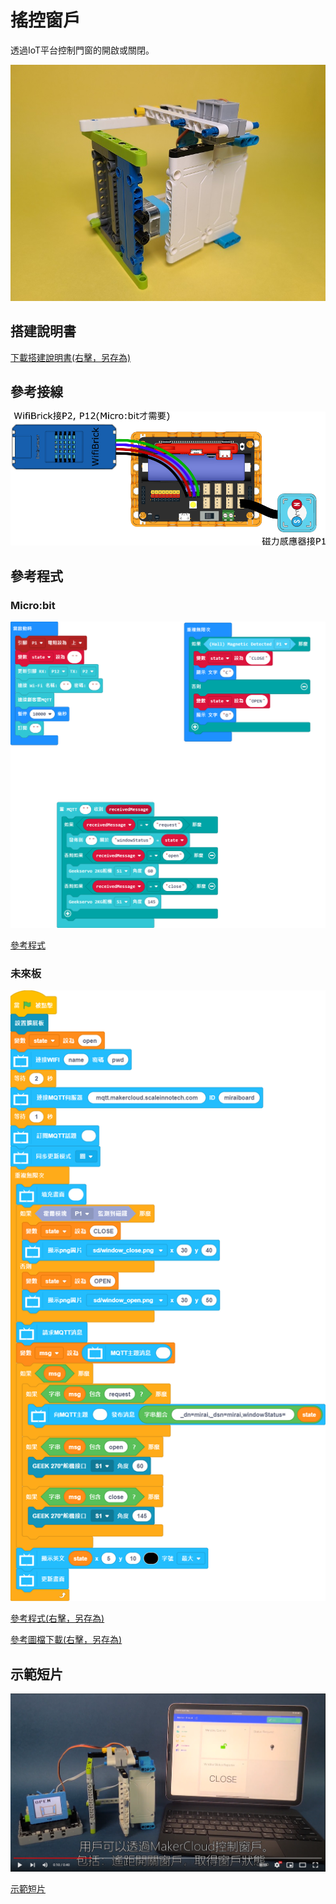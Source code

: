 # 搖控窗戶

透過IoT平台控制門窗的開啟或關閉。

![](../images/door.jpg)

## 搭建說明書

[下載搭建說明書(右擊，另存為)](../images/window.pdf)

## 參考接線

![](../images/door_wire.png)

## 參考程式

### Micro:bit

![](../images/door_code_mc.png)

[參考程式](https://makecode.microbit.org/_RwAY9rfbuMhc)

### 未來板

![](../images/door_code_kb.png)

[參考程式(右擊，另存為)](./smartWindow.sb3)

[參考圖檔下載(右擊，另存為)](./windowpic.rar)

## 示範短片

[![](../images/door_video.png)](https://www.youtube.com/watch?v=nLj0LCgN1Uk)

[示範短片](https://www.youtube.com/watch?v=nLj0LCgN1Uk)
